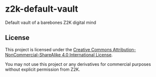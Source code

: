 # z2k-default-vault
Default vault of a barebones Z2K digital mind


## License

This project is licensed under the [Creative Commons Attribution-NonCommercial-ShareAlike 4.0 International License](https://creativecommons.org/licenses/by-nc-sa/4.0/).

You may not use this project or any derivatives for commercial purposes without explicit permission from Z2K.
